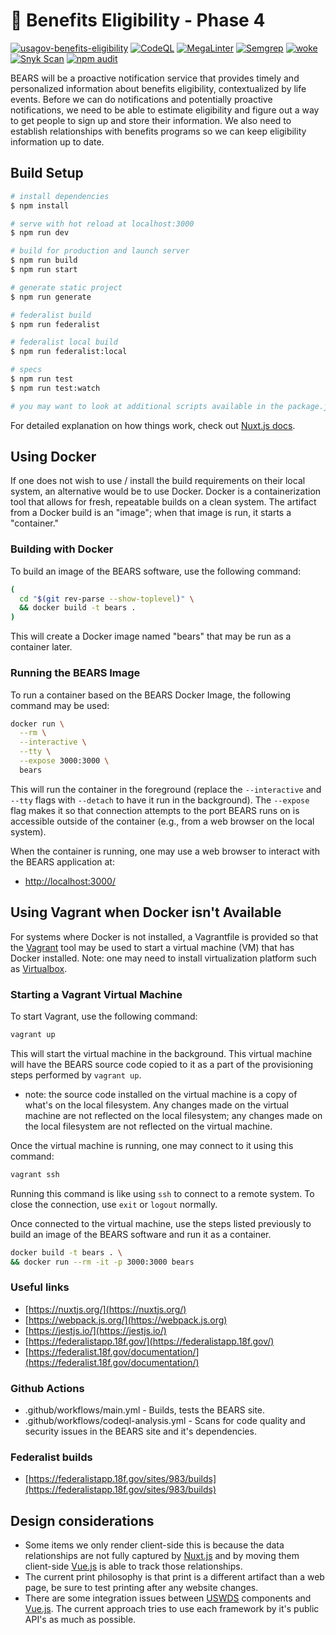 # 🐻 Benefits Eligibility - Phase 4

[![usagov-benefits-eligibility](https://github.com/GSA/usagov-benefits-eligibility/actions/workflows/main.yml/badge.svg)](https://github.com/GSA/usagov-benefits-eligibility/actions/workflows/main.yml)
[![CodeQL](https://github.com/GSA/usagov-benefits-eligibility/actions/workflows/codeql-analysis.yml/badge.svg)](https://github.com/GSA/usagov-benefits-eligibility/actions/workflows/codeql-analysis.yml)
[![MegaLinter](https://github.com/GSA/usagov-benefits-eligibility/actions/workflows/megalinter.yml/badge.svg)](https://github.com/GSA/usagov-benefits-eligibility/actions/workflows/megalinter.yml)
[![Semgrep](https://github.com/GSA/usagov-benefits-eligibility/actions/workflows/semgrep.yml/badge.svg)](https://github.com/GSA/usagov-benefits-eligibility/actions/workflows/semgrep.yml)
[![woke](https://github.com/GSA/usagov-benefits-eligibility/actions/workflows/woke.yml/badge.svg)](https://github.com/GSA/usagov-benefits-eligibility/actions/workflows/woke.yml)
[![Snyk Scan](https://github.com/GSA/usagov-benefits-eligibility/actions/workflows/snyk.yml/badge.svg)](https://github.com/GSA/usagov-benefits-eligibility/actions/workflows/snyk.yml)
[![npm audit](https://github.com/GSA/usagov-benefits-eligibility/actions/workflows/npm_audit.yml/badge.svg)](https://github.com/GSA/usagov-benefits-eligibility/actions/workflows/npm_audit.yml)

BEARS will be a proactive notification service that provides
timely and personalized information about benefits
eligibility, contextualized by life events. Before we can
do notifications and potentially proactive notifications,
we need to be able to estimate eligibility and figure out a
way to get people to sign up and store their information.
We also need to establish relationships with benefits
programs so we can keep eligibility information up to date.

## Build Setup

```bash
# install dependencies
$ npm install

# serve with hot reload at localhost:3000
$ npm run dev

# build for production and launch server
$ npm run build
$ npm run start

# generate static project
$ npm run generate

# federalist build
$ npm run federalist

# federalist local build
$ npm run federalist:local

# specs
$ npm run test
$ npm run test:watch

# you may want to look at additional scripts available in the package.json
```

For detailed explanation on how things work, check out [Nuxt.js docs](https://nuxtjs.org).

## Using Docker

If one does not wish to use / install the build requirements on their
local system, an alternative would be to use Docker. Docker is a
containerization tool that allows for fresh, repeatable builds on
a clean system. The artifact from a Docker build is an "image";
when that image is run, it starts a "container."

### Building with Docker

To build an image of the BEARS software, use the following command:

```bash
(
  cd "$(git rev-parse --show-toplevel)" \
  && docker build -t bears .
)
```

This will create a Docker image named "bears" that may be run as a
container later.

### Running the BEARS Image

To run a container based on the BEARS Docker Image, the following
command may be used:

```bash
docker run \
  --rm \
  --interactive \
  --tty \
  --expose 3000:3000 \
  bears
```

This will run the container in the foreground (replace the `--interactive`
and `--tty` flags with `--detach` to have it run in the background). The
`--expose` flag makes it so that connection attempts to the port BEARS
runs on is accessible outside of the container (e.g., from a web browser
on the local system).

When the container is running, one may use a web browser to interact with
the BEARS application at:

<!-- markdown-link-check-disable -->

- [http://localhost:3000/](http://localhost:3000/)

<!-- markdown-link-check-enable -->

## Using Vagrant when Docker isn't Available

For systems where Docker is not installed, a Vagrantfile is provided
so that the [Vagrant](https://www.vagrantup.com/) tool may be used to
start a virtual machine (VM) that has Docker installed. Note: one
may need to install virtualization platform such as
[Virtualbox](https://www.virtualbox.org/).

### Starting a Vagrant Virtual Machine

To start Vagrant, use the following command:

```bash
vagrant up
```

This will start the virtual machine in the background. This virtual
machine will have the BEARS source code copied to it as a part of
the provisioning steps performed by `vagrant up`.

- note: the source code installed on the virtual machine is a copy
  of what's on the local filesystem. Any changes made on the
  virtual machine are not reflected on the local filesystem; any
  changes made on the local filesystem are not reflected on the
  virtual machine.

Once the virtual machine is running, one may connect to it using this
command:

```bash
vagrant ssh
```

Running this command is like using `ssh` to connect to a remote
system. To close the connection, use `exit` or `logout` normally.

Once connected to the virtual machine, use the steps listed previously
to build an image of the BEARS software and run it as a container.

```bash
docker build -t bears . \
&& docker run --rm -it -p 3000:3000 bears
```

### Useful links

- [https://nuxtjs.org/](https://nuxtjs.org/)
- [https://webpack.js.org/](https://webpack.js.org)
- [https://jestjs.io/](https://jestjs.io/)
- [https://federalistapp.18f.gov/](https://federalistapp.18f.gov/)
- [https://federalist.18f.gov/documentation/](https://federalist.18f.gov/documentation/)

### Github Actions

- .github/workflows/main.yml - Builds, tests the BEARS site.
- .github/workflows/codeql-analysis.yml - Scans for code quality and
  security issues in the BEARS site and it's dependencies.

### Federalist builds

- [https://federalistapp.18f.gov/sites/983/builds](https://federalistapp.18f.gov/sites/983/builds)

## Design considerations

- Some items we only render client-side this is because the data
  relationships are not fully captured by [Nuxt.js](<(https://nuxtjs.org)>)
  and by moving them client-side [Vue.js](https://vuejs.org/)
  is able to track those relationships.
- The current print philosophy is that print is a different
  artifact than a web page, be sure to test printing after any
  website changes.
- There are some integration issues between
  [USWDS](https://designsystem.digital.gov/) components and
  [Vue.js](https://vuejs.org/). The current approach tries
  to use each framework by it's public API's as much as possible.
